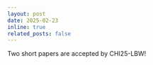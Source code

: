 ```yaml
---
layout: post
date: 2025-02-23
inline: true
related_posts: false
---
```


Two short papers are accepted by CHI25-LBW!
